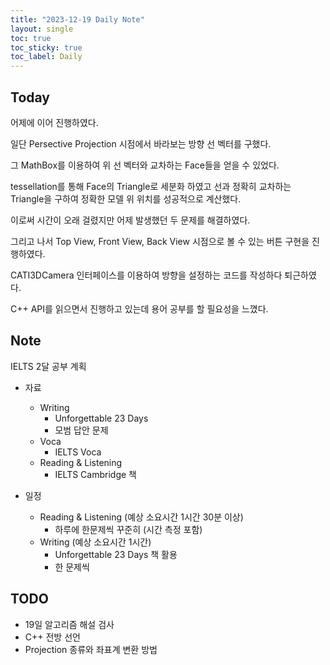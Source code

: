 ```yaml
---
title: "2023-12-19 Daily Note"
layout: single
toc: true
toc_sticky: true
toc_label: Daily
---
```


## Today


어제에 이어 진행하였다. 

일단 Persective Projection 시점에서 바라보는 방향 선 벡터를 구했다. 

그  MathBox를 이용하여 위 선 벡터와 교차하는 Face들을 얻을 수 있었다. 

tessellation를 통해 Face의 Triangle로 세분화 하였고 선과 정확히 교차하는 Triangle을 구하여 정확한 모델 위 위치를 성공적으로 계산했다. 

이로써 시간이 오래 걸렸지만 어제 발생했던 두 문제를 해결하였다. 

그리고 나서 Top View, Front View, Back View 시점으로 볼 수 있는 버튼 구현을 진행하였다.

CATI3DCamera 인터페이스를 이용하여 방향을 설정하는 코드를 작성하다 퇴근하였다.

C++ API를 읽으면서 진행하고 있는데 용어 공부를 할 필요성을 느꼈다.


## Note
IELTS 2달 공부 계획
-  자료
   -  Writing
      -  Unforgettable 23 Days
      -  모범 답안 문제
   -  Voca
      -  IELTS Voca
   -  Reading & Listening
      -  IELTS Cambridge 책 

- 일정
  - Reading & Listening (예상 소요시간 1시간 30분 이상)
    - 하루에 한문제씩 꾸준히 (시간 측정 포함)
  - Writing (예상 소요시간 1시간)
    - Unforgettable 23 Days 책 활용
    - 한 문제씩


## TODO

- 19일 알고리즘 해설 검사
- C++ 전방 선언
- Projection 종류와 좌표계 변환 방법